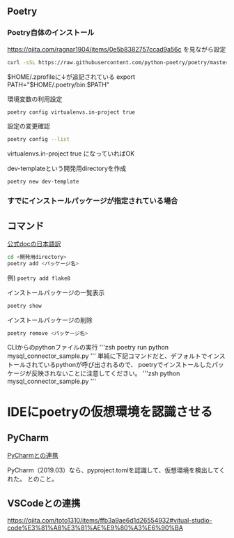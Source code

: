 
## Poetry

### Poetry自体のインストール
https://qiita.com/ragnar1904/items/0e5b8382757ccad9a56c
を見ながら設定

```zsh
curl -sSL https://raw.githubusercontent.com/python-poetry/poetry/master/get-poetry.py | python
```

$HOME/.zprofileに↓が追記されている
export PATH="$HOME/.poetry/bin:$PATH"


環境変数の利用設定
```zsh
poetry config virtualenvs.in-project true
```
設定の変更確認
```zsh
poetry config --list
```
virtualenvs.in-project true になっていればOK

dev-templateという開発用directoryを作成
```zsh
poetry new dev-template
```

### すでにインストールパッケージが指定されている場合


## コマンド
[公式docの日本語訳](https://cocoatomo.github.io/poetry-ja/basic-usage/)

```zsh
cd <開発用directory>
poetry add <パッケージ名>
```
例) ``` poetry add flake8 ```

インストールパッケージの一覧表示
```zsh
poetry show
```


インストールパッケージの削除
```zsh
poetry remove <パッケージ名>
```

CLIからのpythonファイルの実行
'''zsh
poetry run python mysql_connector_sample.py
'''
単純に下記コマンドだと、デフォルトでインストールされているpythonが呼び出されるので、
poetryでインストールしたパッケージが反映されないことに注意してください。
'''zsh
python mysql_connector_sample.py
'''

# IDEにpoetryの仮想環境を認識させる
## PyCharm
[PyCharmとの連携](https://qiita.com/toto1310/items/ffb3a9ae6d1d26554932#pycharm%E3%81%A8%E3%81%AE%E9%80%A3%E6%90%BA)

PyCharm（2019.03）なら、pyproject.tomlを認識して、仮想環境を検出してくれた。 とのこと。

## VSCodeとの連携
https://qiita.com/toto1310/items/ffb3a9ae6d1d26554932#vitual-studio-code%E3%81%A8%E3%81%AE%E9%80%A3%E6%90%BA


